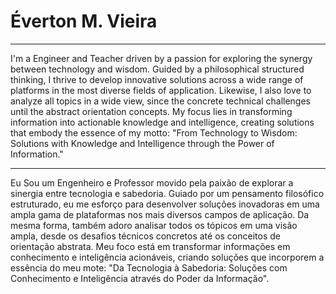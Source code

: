 # Éverton M. Vieira

---

I'm a Engineer and Teacher driven by a passion for exploring the synergy between technology and
wisdom. Guided by a philosophical structured thinking, I thrive to develop innovative solutions
across a wide range of platforms in the most diverse fields of application. Likewise, I also love
to analyze all topics in a wide view, since the concrete technical challenges until the abstract
orientation concepts. My focus lies in transforming information into actionable knowledge and
intelligence, creating solutions that embody the essence of my motto: "From Technology to Wisdom:
Solutions with Knowledge and Intelligence through the Power of Information."

---

Eu Sou um Engenheiro e Professor movido pela paixão de explorar a sinergia entre tecnologia e
sabedoria. Guiado por um pensamento filosófico estruturado, eu me esforço para desenvolver soluções
inovadoras em uma ampla gama de plataformas nos mais diversos campos de aplicação. Da mesma forma,
também adoro analisar todos os tópicos em uma visão ampla, desde os desafios técnicos concretos até
os conceitos de orientação abstrata. Meu foco está em transformar informações em conhecimento e
inteligência acionáveis, criando soluções que incorporem a essência do meu mote: "Da Tecnologia à
Sabedoria: Soluções com Conhecimento e Inteligência através do Poder da Informação".
